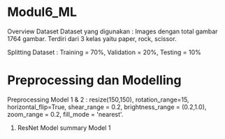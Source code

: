 # Modul6_ML

Overview Dataset
Dataset yang digunakan :  Images dengan total gambar 1764 gambar. Terdiri dari 3 kelas yaitu paper, rock, scissor.

Splitting Dataset : Training = 70%, Validation = 20%, Testing = 10%

# Preprocessing dan Modelling
Preprocessing Model 1 & 2 : resize(150,150), rotation_range=15, horizontal_flip=True, shear_range = 0.2, brightness_range = (0.2,1.0), zoom_range = 0.2, fill_mode = 'nearest'.

1. ResNet Model
   summary Model 1
   

